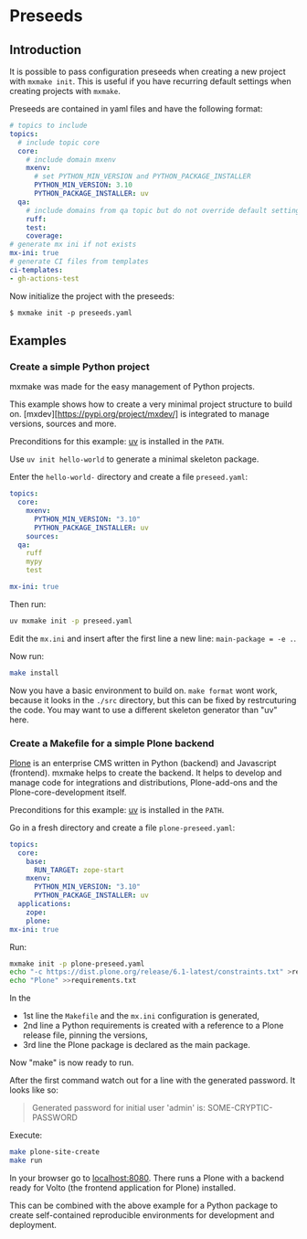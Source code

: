# Preseeds

## Introduction

It is possible to pass configuration preseeds when creating a new project
with `mxmake init`. This is useful if you have recurring default settings
when creating projects with `mxmake`.

Preseeds are contained in yaml files and have the following format:

```yaml
# topics to include
topics:
  # include topic core
  core:
    # include domain mxenv
    mxenv:
      # set PYTHON_MIN_VERSION and PYTHON_PACKAGE_INSTALLER
      PYTHON_MIN_VERSION: 3.10
      PYTHON_PACKAGE_INSTALLER: uv
  qa:
    # include domains from qa topic but do not override default settings
    ruff:
    test:
    coverage:
# generate mx ini if not exists
mx-ini: true
# generate CI files from templates
ci-templates:
- gh-actions-test
```

Now initialize the project with the preseeds:

```shell
$ mxmake init -p preseeds.yaml
```

## Examples

### Create a simple Python project

mxmake was made for the easy management of Python projects.

This example shows how to create a very minimal project structure to build on.
[mxdev][https://pypi.org/project/mxdev/] is integrated to manage versions, sources and more.

Preconditions for this example:
[uv](https://docs.astral.sh/uv/) is installed in the `PATH`.

Use `uv init hello-world` to generate a minimal skeleton package.

Enter the `hello-world-` directory and create a file `preseed.yaml`:

```yaml
topics:
  core:
    mxenv:
      PYTHON_MIN_VERSION: "3.10"
      PYTHON_PACKAGE_INSTALLER: uv
    sources:
  qa:
    ruff
    mypy
    test

mx-ini: true
```

Then run:

```bash
uv mxmake init -p preseed.yaml
```

Edit the `mx.ini` and insert after the first line a new line: `main-package = -e .`.

Now run:
```bash
make install
```

Now you have a basic environment to build on.
`make format` wont work, because it looks in the `./src` directory, but this can be fixed by restrcuturing the code.
You may want to use a different skeleton generator than "uv" here.


### Create a Makefile for a simple Plone backend

[Plone](https://plone.org) is an enterprise CMS written in Python (backend) and Javascript (frontend).
mxmake helps to create the backend.
It helps to develop and manage code for integrations and distributions, Plone-add-ons and the Plone-core-development itself.

Preconditions for this example:
[uv](https://docs.astral.sh/uv/) is installed in the `PATH`.

Go in a fresh directory and create a file `plone-preseed.yaml`:

```yaml
topics:
  core:
    base:
      RUN_TARGET: zope-start
    mxenv:
      PYTHON_MIN_VERSION: "3.10"
      PYTHON_PACKAGE_INSTALLER: uv
  applications:
    zope:
    plone:
mx-ini: true
```

Run:
```bash
mxmake init -p plone-preseed.yaml
echo "-c https://dist.plone.org/release/6.1-latest/constraints.txt" >requirements.txt
echo "Plone" >>requirements.txt
```

In the
- 1st line the `Makefile` and the `mx.ini` configuration is generated,
- 2nd line a Python requirements is created with a reference to a Plone release file, pinning the versions,
- 3rd line the Plone package is declared as the main package.

Now "make" is now ready to run.

After the first command watch out for a line with the generated password.
It looks like so:

> Generated password for initial user 'admin' is: SOME-CRYPTIC-PASSWORD

Execute:

```bash
make plone-site-create
make run
```

In your browser go to [localhost:8080](http://localhost:8080).
There runs a Plone with a backend ready for Volto (the frontend application for Plone) installed.

This can be combined with the above example for a Python package to create self-contained reproducible environments for development and deployment.
